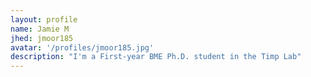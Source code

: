 ```yaml
---
layout: profile
name: Jamie M
jhed: jmoor185
avatar: '/profiles/jmoor185.jpg'
description: "I'm a First-year BME Ph.D. student in the Timp Lab"
---
```

